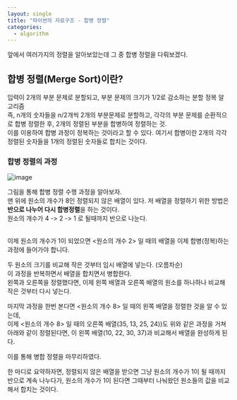 ```yaml
---
layout: single
title: "파이썬의 자료구조 - 합병 정렬"
categories:
  - algorithm
---
```

앞에서 여러가지의 정렬을 알아보았는데 그 중 합병 정렬을 다뤄보겠다. <br>

## 합병 정렬(Merge Sort)이란?
입력이 2개의 부분 문제로 분할되고, 부분 문제의 크기가 1/2로 감소하는 분할 정복 알고리즘 <br>
즉, n개의 숫자들을 n/2개씩 2개의 부분문제로 분할하고, 각각의 부분 문제를 순환적으로 합병 정렬한 후, 2개의 정렬된 부분을 합병하여 정렬하는 것. <br>
이를 이용하여 합병 과정이 정복하는 것이라고 할 수 있다. 여기서 합병이란 2개의 각각 정렬된 숫자들을 1개의 정렬된 숫자들로 합치는 것이다. <br>

### 합병 정렬의 과정
![image](https://user-images.githubusercontent.com/81789003/201513748-a7e844f9-1860-413b-b038-5e8383057789.png)

그림을 통해 합병 정렬 수행 과정을 알아보자. <br>
맨 위에 원소의 개수가 8인 정렬되지 않은 배열이 있다. 저 배열을 정렬하기 위한 방법은 **반으로 나누어 다시 합병정렬**을 하는 것이다. <br>
원소의 개수가 4 -> 2 -> 1 로 될때까지 반으로 나눈다. <br> <br>



이제 원소의 개수가 1이 되었으면 <원소의 개수 2> 일 때의 배열을  이제 합병(정복)하는 과정에 들어가야 합니다. <br>

두 원소의 크기를 비교해 작은 것부터 임시 배열에 넣는다. (오름차순) <br>
이 과정을 반복하면서 배열을 합치면서 병합한다. <br>
왼쪽과 오른쪽을 정렬했다면, 이제 왼쪽 배열과 오른쪽 배열의 원소를 하나하나 비교해 작은 것부터 다시 넣는다. <br>


마지막 과정을 한번 본다면 <원소의 개수 8> 일 때의 왼쪽 배열을 정렬한 것을 알 수 있는데, <br>
이제 <원소의 개수 8> 일 때의 오른쪽 배열(35, 13, 25, 24))도 위와 같은 과정을 거쳐 아래와 같이 정렬된다면, 이 왼쪽 배열(10, 22, 30, 37)과 비교해서 배열을 완성하게 된다. <br>


이를 통해 병합 정렬을 마무리하였다. <br>

한 마디로 요약하자면, 정렬되지 않은 배열을 받으면 그냥 원소의 개수가 1이 될 때까지 반으로 계속 나누다가, 원소의 개수가 1이 된다면 그때부터 나눠왔던 원소들의 값을 비교해서 합치는 것이다. <br>
